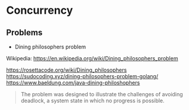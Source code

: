 # Concurrency


## Problems

* Dining philosophers problem

Wikipedia: https://en.wikipedia.org/wiki/Dining_philosophers_problem


https://rosettacode.org/wiki/Dining_philosophers
https://sudocoding.xyz/dining-philosophers-problem-golang/
https://www.baeldung.com/java-dining-philoshophers


> The problem was designed to illustrate the challenges of avoiding deadlock, a system state in which no progress is possible.

